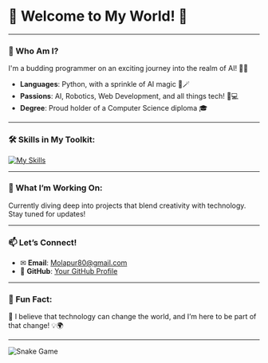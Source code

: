 # 🤖 Welcome to My World! 👋 

---

### 🌟 Who Am I?
I'm a budding programmer on an exciting journey into the realm of AI! 🚀✨   
- **Languages**: Python, with a sprinkle of AI magic 🐍🪄  
- **Passions**: AI, Robotics, Web Development, and all things tech! 🔬💻  
- **Degree**: Proud holder of a Computer Science diploma 🎓

---

### 🛠️ Skills in My Toolkit:
[![My Skills](https://skillicons.dev/icons?i=py,cpp,cs,c,mysql,java,html,php,wordpress,linux,js,css)](https://skillicons.dev)

---

### 🚀 What I’m Working On:
Currently diving deep into projects that blend creativity with technology. Stay tuned for updates!

---

### 📫 Let’s Connect!
-  ✉ **Email**: [Molapur80@gmail.com](mailto:Molapur80@gmail.com)  
-  🐙 **GitHub**: [Your GitHub Profile](https://github.com/Molapour80/)  
  
---

### 🌈 Fun Fact:
🍄 I believe that technology can change the world, and I’m here to be part of that change! 💡🌍

---
<picture>
  <source media="(prefers-color-scheme: dark)" srcset="https://raw.githubusercontent.com/Molapour80/Molapour80/output/github-contribution-grid-snake-dark.svg">
  <source media="(prefers-color-scheme: light)" srcset="https://raw.githubusercontent.com/Molapour80/Molapour80/output/github-contribution-grid-snake.svg">
  <img alt="Snake Game" src="https://raw.githubusercontent.com/Molapour80/Molapour80/output/github-contribution-grid-snake.svg">
</picture>
